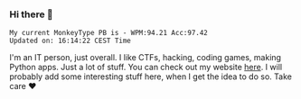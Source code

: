 ### Hi there 👋
<!-- PB START -->
```
My current MonkeyType PB is - WPM:94.21 Acc:97.42
Updated on: 16:14:22 CEST Time
```
<!-- PB END -->
I'm an IT person, just overall. I like CTFs, hacking, coding games, making Python apps. Just a lot of stuff.
You can check out my website [here](https://skill3472.github.io/).
I will probably add some interesting stuff here, when I get the idea to do so. Take care ❤️

